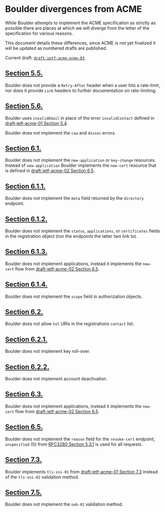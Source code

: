 # Boulder divergences from ACME

While Boulder attempts to implement the ACME specification as strictly as possible there are places at which we will diverge from the letter of the specification for various reasons.

This document details these differences, since ACME is not yet finalized it will be updated as numbered drafts are published.

Current draft: [`draft-ietf-acme-acme-03`](https://tools.ietf.org/html/draft-ietf-acme-acme-03).

## [Section 5.5.](https://tools.ietf.org/html/draft-ietf-acme-acme-03#section-5.5)

Boulder does not provide a `Retry-After` header when a user hits a rate-limit, nor does it provide `Link` headers to further documentation on rate-limiting.

## [Section 5.6.](https://tools.ietf.org/html/draft-ietf-acme-acme-03#section-5.6)

Boulder uses `invalidEmail` in place of the error `invalidContact` defined in [draft-ietf-acme-01 Section 5.4](https://tools.ietf.org/html/draft-ietf-acme-acme-01#section-5.4).

Boulder does not implement the `caa` and `dnssec` errors.

## [Section 6.1.](https://tools.ietf.org/html/draft-ietf-acme-acme-03#section-6.1)

Boulder does not implement the `new-application` or `key-change` resources. Instead of `new-application` Boulder implements the `new-cert` resource that is defined in [draft-ietf-acme-02 Section 6.5](https://tools.ietf.org/html/draft-ietf-acme-acme-02#section-6.5).

## [Section 6.1.1.](https://tools.ietf.org/html/draft-ietf-acme-acme-03#section-6.1.1)

Boulder does not implement the `meta` field returned by the `directory` endpoint.

## [Section 6.1.2.](https://tools.ietf.org/html/draft-ietf-acme-acme-03#section-6.1.2)

Boulder does not implement the `status`, `applications`, or `certificates` fields
in the registration object (nor the endpoints the latter two link to).

## [Section 6.1.3.](https://tools.ietf.org/html/draft-ietf-acme-acme-03#section-6.1.3)

Boulder does not implement applications, instead it implements the `new-cert` flow from [draft-ietf-acme-02 Section 6.5](https://tools.ietf.org/html/draft-ietf-acme-acme-02#section-6.5).

## [Section 6.1.4.](https://tools.ietf.org/html/draft-ietf-acme-acme-03#section-6.1.4)

Boulder does not implement the `scope` field in authorization objects.

## [Section 6.2.](https://tools.ietf.org/html/draft-ietf-acme-acme-03#section-6.2)

Boulder does not allow `tel` URIs in the registrations `contact` list.

## [Section 6.2.1.](https://tools.ietf.org/html/draft-ietf-acme-acme-03#section-6.2.1)

Boulder does not implement key roll-over.

## [Section 6.2.2.](https://tools.ietf.org/html/draft-ietf-acme-acme-03#section-6.2.2)

Boulder does not implement account deactivation.

## [Section 6.3.](https://tools.ietf.org/html/draft-ietf-acme-acme-03#section-6.3)

Boulder does not implement applications, instead it implements the `new-cert` flow from [draft-ietf-acme-02 Section 6.5](https://tools.ietf.org/html/draft-ietf-acme-acme-02#section-6.5).

## [Section 6.5.](https://tools.ietf.org/html/draft-ietf-acme-acme-03#section-6.5)

Boulder does not implement the `reason` field for the `revoke-cert` endpoint, `unspecified` (0) from [RFC3280 Section 5.3.1](https://tools.ietf.org/html/rfc3280#section-5.3.1) is used for all requests.

## [Section 7.3.](https://tools.ietf.org/html/draft-ietf-acme-acme-03#section-7.3)

Boulder implements `tls-sni-01` from [draft-ietf-acme-01 Section 7.3](https://tools.ietf.org/html/draft-ietf-acme-acme-01#section-7.3) instead of the `tls-sni-02` validation method.

## [Section 7.5.](https://tools.ietf.org/html/draft-ietf-acme-acme-03#section-7.5)

Boulder does not implement the `oob-01` validation method.

